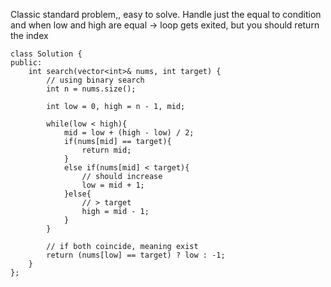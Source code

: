 Classic standard problem,, easy to solve. 
Handle just the equal to condition and when low and high are equal -> loop gets exited, but you should return the index

```
class Solution {
public:
    int search(vector<int>& nums, int target) {
        // using binary search
        int n = nums.size(); 

        int low = 0, high = n - 1, mid;

        while(low < high){
            mid = low + (high - low) / 2;
            if(nums[mid] == target){
                return mid;
            }
            else if(nums[mid] < target){
                // should increase
                low = mid + 1;
            }else{
                // > target
                high = mid - 1;
            }
        }

        // if both coincide, meaning exist
        return (nums[low] == target) ? low : -1;
    }
};
```
